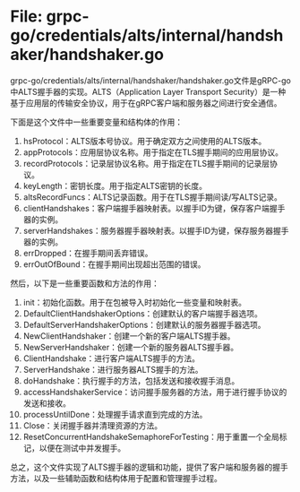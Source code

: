 # File: grpc-go/credentials/alts/internal/handshaker/handshaker.go

grpc-go/credentials/alts/internal/handshaker/handshaker.go文件是gRPC-go中ALTS握手器的实现。ALTS（Application Layer Transport Security）是一种基于应用层的传输安全协议，用于在gRPC客户端和服务器之间进行安全通信。

下面是这个文件中一些重要变量和结构体的作用：

1. hsProtocol：ALTS版本号协议。用于确定双方之间使用的ALTS版本。
2. appProtocols：应用层协议名称。用于指定在TLS握手期间的应用层协议。
3. recordProtocols：记录层协议名称。用于指定在TLS握手期间的记录层协议。
4. keyLength：密钥长度。用于指定ALTS密钥的长度。
5. altsRecordFuncs：ALTS记录函数。用于在TLS握手期间读/写ALTS记录。
6. clientHandshakes：客户端握手器映射表。以握手ID为键，保存客户端握手器的实例。
7. serverHandshakes：服务器握手器映射表。以握手ID为键，保存服务器握手器的实例。
8. errDropped：在握手期间丢弃错误。
9. errOutOfBound：在握手期间出现超出范围的错误。

然后，以下是一些重要函数和方法的作用：

1. init：初始化函数。用于在包被导入时初始化一些变量和映射表。
2. DefaultClientHandshakerOptions：创建默认的客户端握手器选项。
3. DefaultServerHandshakerOptions：创建默认的服务器握手器选项。
4. NewClientHandshaker：创建一个新的客户端ALTS握手器。
5. NewServerHandshaker：创建一个新的服务器ALTS握手器。
6. ClientHandshake：进行客户端ALTS握手的方法。
7. ServerHandshake：进行服务器ALTS握手的方法。
8. doHandshake：执行握手的方法，包括发送和接收握手消息。
9. accessHandshakerService：访问握手服务器的方法，用于进行握手协议的发送和接收。
10. processUntilDone：处理握手请求直到完成的方法。
11. Close：关闭握手器并清理资源的方法。
12. ResetConcurrentHandshakeSemaphoreForTesting：用于重置一个全局标记，以便在测试中并发握手。

总之，这个文件实现了ALTS握手器的逻辑和功能，提供了客户端和服务器的握手方法，以及一些辅助函数和结构体用于配置和管理握手过程。

